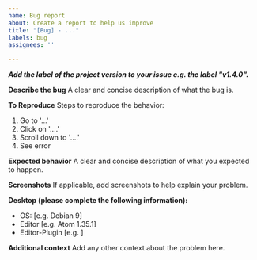 ```yaml
---
name: Bug report
about: Create a report to help us improve
title: "[Bug] - ..."
labels: bug
assignees: ''

---
```


__*Add the label of the project version to your issue e.g. the label "v1.4.0".*__

**Describe the bug**
A clear and concise description of what the bug is.

**To Reproduce**
Steps to reproduce the behavior:
1. Go to '...'
2. Click on '....'
3. Scroll down to '....'
4. See error

**Expected behavior**
A clear and concise description of what you expected to happen.

**Screenshots**
If applicable, add screenshots to help explain your problem.

**Desktop (please complete the following information):**
 - OS: [e.g. Debian 9]
 - Editor [e.g. Atom 1.35.1]
 - Editor-Plugin [e.g. ] 

**Additional context**
Add any other context about the problem here.
